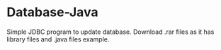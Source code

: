 # Database-Java

Simple JDBC program to update database.
Download .rar files as it has library files and .java files example.
